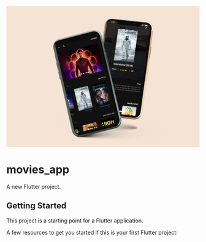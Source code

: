 ![movies_app](https://github.com/Nawaf-Alalowi/NawafCorn/blob/main/NawafCorn.jpg)


# movies_app

A new Flutter project.

## Getting Started

This project is a starting point for a Flutter application.

A few resources to get you started if this is your first Flutter project:

